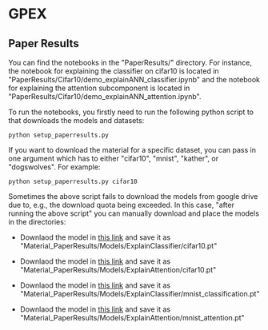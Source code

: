 # GPEX
## Paper Results
You can find the notebooks in the "PaperResults/" directory.
For instance, the notebook for explaining the classifier on cifar10 is located in "PaperResults/Cifar10/demo_explainANN_classifier.ipynb" and the notebook
for explaining the attention subcomponent is located in "PaperResults/Cifar10/demo_explainANN_attention.ipynb".

To run the notebooks, you firstly  need to run the following python script to that downloads the models and datasets:

```shell
python setup_paperresults.py
```
If you want to download the material for a specific dataset, you can pass in one argument which has to either "cifar10", "mnist", "kather", or "dogswolves".
For example:
```shell
python setup_paperresults.py cifar10
```

Sometimes the above script fails to download the models from google drive due to, e.g., the download quota being exceeded. 
In this case, "after running the above script" you can manually download and place the models in the directories:


* Downlaod the model in [this link](https://drive.google.com/file/d/1aMJ5KBClnv0sLIAuckMK5I1YIYi2Tc61/view?usp=sharing) and save it as
   "Material_PaperResults/Models/ExplainClassifier/cifar10.pt"

* Downlaod the model in [this link](https://drive.google.com/file/d/1CUNmFgh_trvUvsqnhTYOqQ8geTQ7KSSd/view?usp=sharing) and save it as
   "Material_PaperResults/Models/ExplainAttention/cifar10.pt"
   
* Downlaod the model in [this link](https://drive.google.com/file/d/16Hbtnq-CtBZ91ToPJXrr0oBpMUTSdbo0/view?usp=sharing) and save it as
   "Material_PaperResults/Models/ExplainClassifier/mnist_classification.pt"
   
* Downlaod the model in [this link](https://drive.google.com/file/d/1g_Lod0zaeVv6iQ0uKmpK9bcesqE2yt-M/view?usp=sharing) and save it as
   "Material_PaperResults/Models/ExplainAttention/mnist_attention.pt"
   



 
